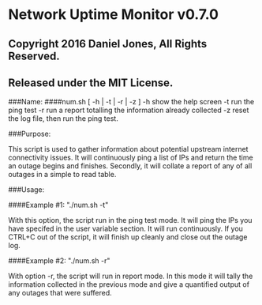 # Network Uptime Monitor v0.7.0
## Copyright 2016 Daniel Jones, All Rights Reserved.
## Released under the MIT License.


###Name:
####num.sh [ -h | -t | -r | -z ]
	-h show the help screen
	-t run the ping test
	-r run a report totalling the information already collected
	-z reset the log file, then run the ping test.

###Purpose:

 This script is used to gather information about potential upstream
 internet connectivity issues. It will continuously ping a list of IPs
 and return the time an outage begins and finishes. Secondly, it will
 collate a report of any of all outages in a simple to read table.

###Usage:

####Example #1: "./num.sh -t"

 With this option, the script run in the ping test mode. It will ping the IPs
 you have specifed in the user variable section. It will run continuously. If
 you CTRL+C out of the script, it will finish up cleanly and close out the
 outage log.

####Example #2: "./num.sh -r"

 With option -r, the script will run in report mode. In this mode it will
 tally the information collected in the previous mode and give a quantified
 output of any outages that were suffered.
